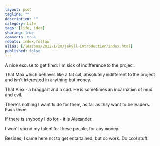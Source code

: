 ```yaml
---
layout: post
tagline: ""
description: ""
category: Life
tags: [life, idea]
sharing: true
comments: true
robots: index,follow
alias: [/lessons/2012/1/20/jekyll-introduction/index.html]
published: false
---
```


A nice excuse to get fired: I'm sick of indifference to the project.

That Max which behaves like a fat cat, absolutely indifferent to the project and isn't interested in anything but money.

That Alex - a braggart and a cad. He is sometimes an incarnation of mud and evil.

There's nothing I want to do for them, as far as they want to be leaders. Fuck them.

If there is anybody I do for - it is Alexander.

I won't spend my talent for these people, for any money.

Besides, I came here not to get entartained, but do work. Do cool stuff.